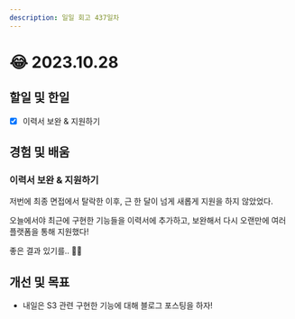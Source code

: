 ```yaml
---
description: 일일 회고 437일차
---
```


# 😂 2023.10.28

## 할일 및 한일&#x20;

* [x] 이력서 보완 & 지원하기&#x20;

## 경험 및 배움&#x20;

### 이력서 보완 & 지원하기&#x20;

저번에 최종 면접에서 탈락한 이후, 근 한 달이 넘게 새롭게 지원을 하지 않았었다.

오늘에서야 최근에 구현한 기능들을 이력서에 추가하고, 보완해서 다시 오랜만에 여러 플랫폼을 통해 지원했다!

좋은 결과 있기를.. 👍🏻

## 개선 및 목표&#x20;

* 내일은 S3 관련 구현한 기능에 대해 블로그 포스팅을 하자!&#x20;
